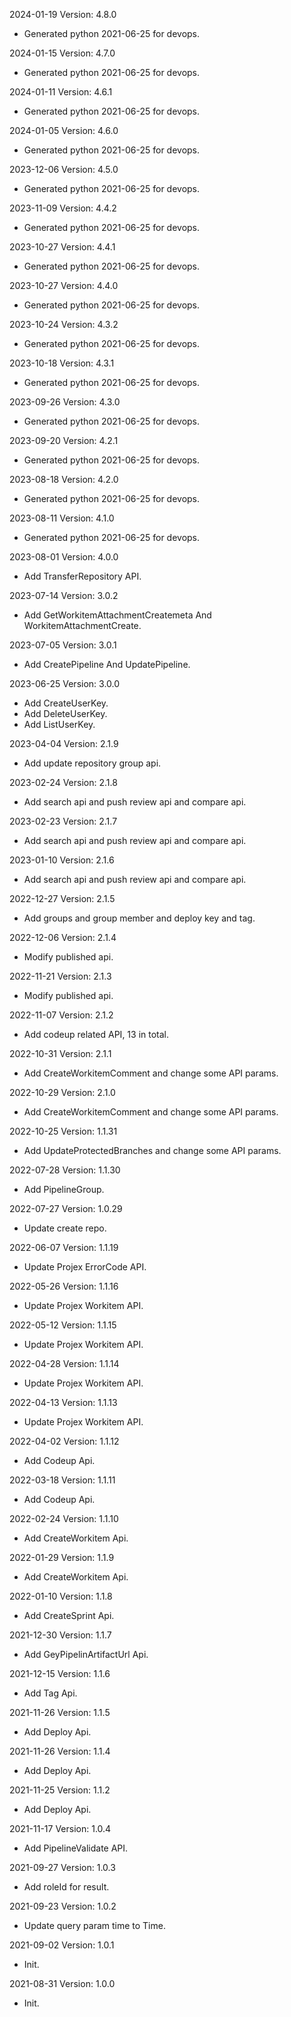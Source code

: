 2024-01-19 Version: 4.8.0
- Generated python 2021-06-25 for devops.

2024-01-15 Version: 4.7.0
- Generated python 2021-06-25 for devops.

2024-01-11 Version: 4.6.1
- Generated python 2021-06-25 for devops.

2024-01-05 Version: 4.6.0
- Generated python 2021-06-25 for devops.

2023-12-06 Version: 4.5.0
- Generated python 2021-06-25 for devops.

2023-11-09 Version: 4.4.2
- Generated python 2021-06-25 for devops.

2023-10-27 Version: 4.4.1
- Generated python 2021-06-25 for devops.

2023-10-27 Version: 4.4.0
- Generated python 2021-06-25 for devops.

2023-10-24 Version: 4.3.2
- Generated python 2021-06-25 for devops.

2023-10-18 Version: 4.3.1
- Generated python 2021-06-25 for devops.

2023-09-26 Version: 4.3.0
- Generated python 2021-06-25 for devops.

2023-09-20 Version: 4.2.1
- Generated python 2021-06-25 for devops.

2023-08-18 Version: 4.2.0
- Generated python 2021-06-25 for devops.

2023-08-11 Version: 4.1.0
- Generated python 2021-06-25 for devops.

2023-08-01 Version: 4.0.0
- Add TransferRepository API.

2023-07-14 Version: 3.0.2
- Add GetWorkitemAttachmentCreatemeta And WorkitemAttachmentCreate.

2023-07-05 Version: 3.0.1
- Add CreatePipeline And UpdatePipeline.

2023-06-25 Version: 3.0.0
- Add CreateUserKey.
- Add DeleteUserKey.
- Add ListUserKey.

2023-04-04 Version: 2.1.9
- Add update repository group api.

2023-02-24 Version: 2.1.8
- Add search api and push review api and compare api.

2023-02-23 Version: 2.1.7
- Add search api and push review api and compare api.

2023-01-10 Version: 2.1.6
- Add search api and push review api and compare api.

2022-12-27 Version: 2.1.5
- Add groups and group member and deploy key and tag.

2022-12-06 Version: 2.1.4
- Modify published api.

2022-11-21 Version: 2.1.3
- Modify published api.

2022-11-07 Version: 2.1.2
- Add codeup related API,  13 in total.

2022-10-31 Version: 2.1.1
- Add CreateWorkitemComment and change some API params.

2022-10-29 Version: 2.1.0
- Add CreateWorkitemComment and change some API params.

2022-10-25 Version: 1.1.31
- Add UpdateProtectedBranches and change some API params.

2022-07-28 Version: 1.1.30
- Add PipelineGroup.

2022-07-27 Version: 1.0.29
- Update create repo.

2022-06-07 Version: 1.1.19
- Update Projex ErrorCode API.

2022-05-26 Version: 1.1.16
- Update Projex Workitem API.

2022-05-12 Version: 1.1.15
- Update Projex Workitem API.

2022-04-28 Version: 1.1.14
- Update Projex Workitem API.

2022-04-13 Version: 1.1.13
- Update Projex Workitem API.

2022-04-02 Version: 1.1.12
- Add Codeup Api.

2022-03-18 Version: 1.1.11
- Add Codeup Api.

2022-02-24 Version: 1.1.10
- Add CreateWorkitem Api.

2022-01-29 Version: 1.1.9
- Add CreateWorkitem Api.

2022-01-10 Version: 1.1.8
- Add CreateSprint Api.

2021-12-30 Version: 1.1.7
- Add GeyPipelinArtifactUrl Api.

2021-12-15 Version: 1.1.6
- Add Tag Api.

2021-11-26 Version: 1.1.5
- Add Deploy Api.

2021-11-26 Version: 1.1.4
- Add Deploy Api.

2021-11-25 Version: 1.1.2
- Add Deploy Api.

2021-11-17 Version: 1.0.4
- Add PipelineValidate API.

2021-09-27 Version: 1.0.3
- Add roleId for result.

2021-09-23 Version: 1.0.2
- Update query param time to Time.

2021-09-02 Version: 1.0.1
- Init.

2021-08-31 Version: 1.0.0
- Init.

